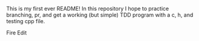 This is my first ever README!
In this repository I hope to practice branching, pr, and get a working (but simple) 
TDD program with a c, h, and testing cpp file.

Fire Edit
